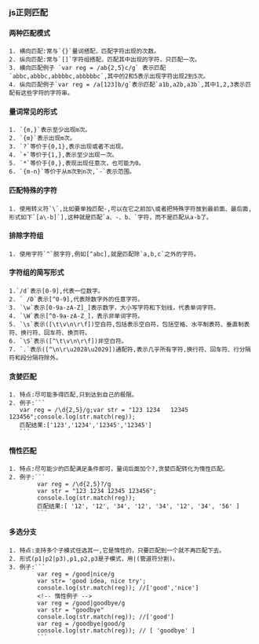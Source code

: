 ### js正则匹配
 #### 两种匹配模式
    1. 横向匹配:常与`{}`量词搭配，匹配字符出现的次数。
    2. 纵向匹配:常与`[]`字符组搭配，匹配其中出现的字符，只匹配一次。
    3. 横向匹配例子 `var reg = /ab{2,5}c/g` 表示匹配`abbc,abbbc,abbbbc,abbbbbc`,其中的2和5表示出现字符出现2到5次。
    4. 纵向匹配例子`var reg = /a[123]b/g`表示匹配`a1b,a2b,a3b`,其中1,2,3表示匹配有这些字符的字符串。
#### 量词常见的形式
    1. `{m,}`表示至少出现m次。
    2. `{m}`表示出现m次。
    3. `?`等价于{0,1},表示出现或者不出现。
    4. `+`等价于{1,},表示至少出现一次。
    5. `*`等价于{0,},表现出现任意次，也可能为0。
    6. `{m-n}`等价于从m次到n次,`-`表示范围。
#### 匹配特殊的字符
    1. 使用转义符`\`,比如要单独匹配-,可以在它之前加\或者把特殊字符放到最前面、最后面,形式如下`[a\-b]`],这种就是匹配`a、-、b、`字符，而不是匹配从a-b了。
#### 排除字符组
    1. 使用字符`^`脱字符,例如[^abc],就是匹配除`a,b,c`之外的字符。
#### 字符组的简写形式
    1.`/d`表示[0-9],代表一位数字。
    2. ` /D`表示[^0-9],代表除数字外的任意字符。
    3. `\w`表示[0-9a-zA-Z]_]表示数字，大小写字符和下划线，代表单词字符。
    4. `\W`表示[^0-9a-zA-Z_]，表示非单词字符。
    5. `\s`表示([\t\v\n\r\f])空白符,包括表示空白符，包括空格、水平制表符、垂直制表符、换行符、回车符、换页符。
    6. `\S`表示([^\t\v\n\r\f])非空白符。
    7. `.`表示([^\n\r\u2028\u2029])通配符,表示几乎所有字符,换行符、回车符、行分隔符和段分隔符除外。
#### 贪婪匹配
    1. 特点:尽可能多得匹配,只到达到自己的极限。
    2. 例子:```
       var reg = /\d{2,5}/g;var str = "123 1234   12345 123456";console.log(str.match(reg));
       匹配结果:['123','1234','12345','12345']
       ```
####  惰性匹配
    1. 特点:尽可能少的匹配满足条件即可，量词后面加个?,贪婪匹配转化为惰性匹配。
    2. 例子:```
            var reg = /\d{2,5}?/g
            var str = "123 1234 12345 123456";
            console.log(str.match(reg));
            匹配结果:[ '12', '12', '34', '12', '34', '12', '34', '56' ]
            ```
#### 多选分支
    1. 特点:支持多个子模式任选其一,它是惰性的，只要匹配到一个就不再匹配下去。
    2. 形式(p1|p2|p3),p1,p2,p3是子模式，用|(管道符分割)。
    3. 例子:```
            var reg = /good|nice/g
            var str= 'good idea, nice try';
            console.log(str.match(reg)); //['good','nice']
            <!-- 惰性例子 -->
            var reg = /good|goodbye/g
            var str = "goodbye"
            console.log(str.match(reg)); //['good']
            var reg = /goodbye|good/g
            console.log(str.match(reg)); // [ 'goodbye' ]
            ```
    
   


